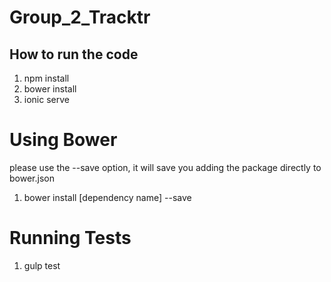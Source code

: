 # Group_2_Tracktr
## How to run the code
1. npm install
2. bower install
3. ionic serve



# Using Bower
please use the --save option, it will save you adding the package directly to bower.json
1. bower install [dependency name] --save

# Running Tests
1. gulp test